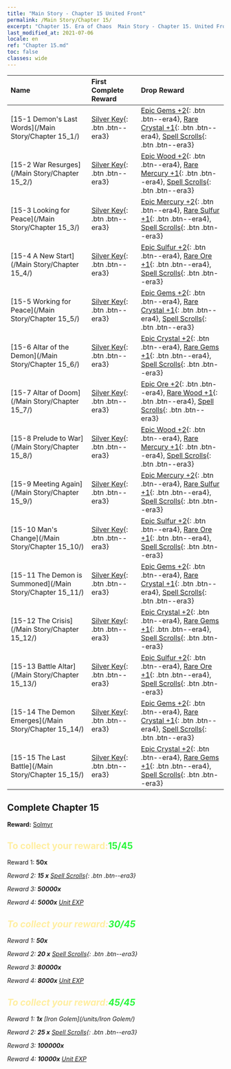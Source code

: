 ```yaml
---
title: "Main Story - Chapter 15 United Front"
permalink: /Main Story/Chapter 15/
excerpt: "Chapter 15. Era of Chaos  Main Story - Chapter 15. United Front"
last_modified_at: 2021-07-06
locale: en
ref: "Chapter 15.md"
toc: false
classes: wide
---
```


  | Name |  First Complete Reward | Drop Reward |
  |:------------|:------------|:------------| 
  | [15-1 Demon's Last Words](/Main Story/Chapter 15_1/) | [Silver Key](/Items/con_693/){: .btn .btn--era3} | [Epic Gems +2](/Items/mat_51/){: .btn .btn--era4}, [Rare Crystal +1](/Items/mat_45/){: .btn .btn--era4}, [Spell Scrolls](/Items/con_694/){: .btn .btn--era3} |
  | [15-2 War Resurges](/Main Story/Chapter 15_2/) | [Silver Key](/Items/con_693/){: .btn .btn--era3} | [Epic Wood +2](/Items/mat_48/){: .btn .btn--era4}, [Rare Mercury +1](/Items/mat_42/){: .btn .btn--era4}, [Spell Scrolls](/Items/con_694/){: .btn .btn--era3} |
  | [15-3 Looking for Peace](/Main Story/Chapter 15_3/) | [Silver Key](/Items/con_693/){: .btn .btn--era3} | [Epic Mercury +2](/Items/mat_49/){: .btn .btn--era4}, [Rare Sulfur +1](/Items/mat_43/){: .btn .btn--era4}, [Spell Scrolls](/Items/con_694/){: .btn .btn--era3} |
  | [15-4 A New Start](/Main Story/Chapter 15_4/) | [Silver Key](/Items/con_693/){: .btn .btn--era3} | [Epic Sulfur +2](/Items/mat_50/){: .btn .btn--era4}, [Rare Ore +1](/Items/mat_40/){: .btn .btn--era4}, [Spell Scrolls](/Items/con_694/){: .btn .btn--era3} |
  | [15-5 Working for Peace](/Main Story/Chapter 15_5/) | [Silver Key](/Items/con_693/){: .btn .btn--era3} | [Epic Gems +2](/Items/mat_51/){: .btn .btn--era4}, [Rare Crystal +1](/Items/mat_45/){: .btn .btn--era4}, [Spell Scrolls](/Items/con_694/){: .btn .btn--era3} |
  | [15-6 Altar of the Demon](/Main Story/Chapter 15_6/) | [Silver Key](/Items/con_693/){: .btn .btn--era3} | [Epic Crystal +2](/Items/mat_52/){: .btn .btn--era4}, [Rare Gems +1](/Items/mat_44/){: .btn .btn--era4}, [Spell Scrolls](/Items/con_694/){: .btn .btn--era3} |
  | [15-7 Altar of Doom](/Main Story/Chapter 15_7/) | [Silver Key](/Items/con_693/){: .btn .btn--era3} | [Epic Ore +2](/Items/mat_47/){: .btn .btn--era4}, [Rare Wood +1](/Items/mat_41/){: .btn .btn--era4}, [Spell Scrolls](/Items/con_694/){: .btn .btn--era3} |
  | [15-8 Prelude to War](/Main Story/Chapter 15_8/) | [Silver Key](/Items/con_693/){: .btn .btn--era3} | [Epic Wood +2](/Items/mat_48/){: .btn .btn--era4}, [Rare Mercury +1](/Items/mat_42/){: .btn .btn--era4}, [Spell Scrolls](/Items/con_694/){: .btn .btn--era3} |
  | [15-9 Meeting Again](/Main Story/Chapter 15_9/) | [Silver Key](/Items/con_693/){: .btn .btn--era3} | [Epic Mercury +2](/Items/mat_49/){: .btn .btn--era4}, [Rare Sulfur +1](/Items/mat_43/){: .btn .btn--era4}, [Spell Scrolls](/Items/con_694/){: .btn .btn--era3} |
  | [15-10 Man's Change](/Main Story/Chapter 15_10/) | [Silver Key](/Items/con_693/){: .btn .btn--era3} | [Epic Sulfur +2](/Items/mat_50/){: .btn .btn--era4}, [Rare Ore +1](/Items/mat_40/){: .btn .btn--era4}, [Spell Scrolls](/Items/con_694/){: .btn .btn--era3} |
  | [15-11 The Demon is Summoned](/Main Story/Chapter 15_11/) | [Silver Key](/Items/con_693/){: .btn .btn--era3} | [Epic Gems +2](/Items/mat_51/){: .btn .btn--era4}, [Rare Crystal +1](/Items/mat_45/){: .btn .btn--era4}, [Spell Scrolls](/Items/con_694/){: .btn .btn--era3} |
  | [15-12 The Crisis](/Main Story/Chapter 15_12/) | [Silver Key](/Items/con_693/){: .btn .btn--era3} | [Epic Crystal +2](/Items/mat_52/){: .btn .btn--era4}, [Rare Gems +1](/Items/mat_44/){: .btn .btn--era4}, [Spell Scrolls](/Items/con_694/){: .btn .btn--era3} |
  | [15-13 Battle Altar](/Main Story/Chapter 15_13/) | [Silver Key](/Items/con_693/){: .btn .btn--era3} | [Epic Sulfur +2](/Items/mat_50/){: .btn .btn--era4}, [Rare Ore +1](/Items/mat_40/){: .btn .btn--era4}, [Spell Scrolls](/Items/con_694/){: .btn .btn--era3} |
  | [15-14 The Demon Emerges](/Main Story/Chapter 15_14/) | [Silver Key](/Items/con_693/){: .btn .btn--era3} | [Epic Gems +2](/Items/mat_51/){: .btn .btn--era4}, [Rare Crystal +1](/Items/mat_45/){: .btn .btn--era4}, [Spell Scrolls](/Items/con_694/){: .btn .btn--era3} |
  | [15-15 The Last Battle](/Main Story/Chapter 15_15/) | [Silver Key](/Items/con_693/){: .btn .btn--era3} | [Epic Crystal +2](/Items/mat_52/){: .btn .btn--era4}, [Rare Gems +1](/Items/mat_44/){: .btn .btn--era4}, [Spell Scrolls](/Items/con_694/){: .btn .btn--era3} |


## Complete Chapter 15

 **Reward:** [Solmyr](/heroes/Solmyr/)



## <span style="color: #ffeea0">To collect your reward:</span><span style="color: #27f73a">15/45</span>

 Reward 1:  **50x** <i class="fas fa-gem"/>

 Reward 2: **15 x** [Spell Scrolls](/Items/con_694/){: .btn .btn--era3}

 Reward 3:  **50000x** <i class="fas fa-coins"/>

 Reward 4:  **5000x** [Unit EXP](/Items/con_902/)



## <span style="color: #ffeea0">To collect your reward:</span><span style="color: #27f73a">30/45</span>

 Reward 1:  **50x** <i class="fas fa-gem"/>

 Reward 2: **20 x** [Spell Scrolls](/Items/con_694/){: .btn .btn--era3}

 Reward 3:  **80000x** <i class="fas fa-coins"/>

 Reward 4:  **8000x** [Unit EXP](/Items/con_902/)



## <span style="color: #ffeea0">To collect your reward:</span><span style="color: #27f73a">45/45</span>

 Reward 1:  **1x** [Iron Golem](/units/Iron Golem/)

 Reward 2: **25 x** [Spell Scrolls](/Items/con_694/){: .btn .btn--era3}

 Reward 3:  **100000x** <i class="fas fa-coins"/>

 Reward 4:  **10000x** [Unit EXP](/Items/con_902/)

